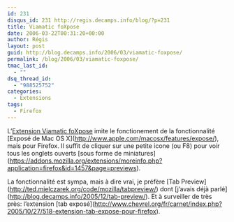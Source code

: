 ```yaml
---
id: 231
disqus_id: 231 http://regis.decamps.info/blog/?p=231
title: Viamatic foXpose
date: 2006-03-22T00:31:20+00:00
author: Régis
layout: post
guid: http://blog.decamps.info/2006/03/viamatic-foxpose/
permalink: /blog/2006/03/viamatic-foxpose/
tmac_last_id:
  - ""
dsq_thread_id:
  - "988525752"
categories:
  - Extensions
tags:
  - Firefox
---
```

L’[Extension Viamatic foXpose](https://addons.mozilla.org/extensions/moreinfo.php?id=1457) imite le fonctionement de la fonctionnalité \[Exposé de Mac OS X\](http://www.apple.com/macosx/features/expose/), mais pour Firefox. Il suffit de cliquer sur une petite icone (ou F8) pour voir tous les onglets ouverts \[sous forme de miniatures\](https://addons.mozilla.org/extensions/moreinfo.php?application=firefox&id=1457&page=previews).

La fonctionnalité est sympa, mais à dire vrai, je préfère \[Tab Preview\](http://ted.mielczarek.org/code/mozilla/tabpreview/) dont \[j’avais déjà parlé\](http://blog.decamps.info/2005/12/tab-preview/). Et à surveiller de très près: l’extension \[tab exposé\](http://www.chevrel.org/fr/carnet/index.php?2005/10/27/518-extension-tab-expose-pour-firefox).
